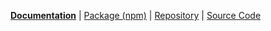 [**Documentation**](https://elsk.dev/knuckles) | [Package (npm)](https://npmjs.com/package/@knuckles/{{name}}) | [Repository](https://github.com/tscpp/knuckles) | [Source Code](https://github.com/tscpp/knuckles/tree/main/packages/{{name}})
